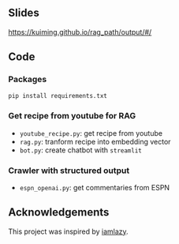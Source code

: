 ## Slides

https://kuiming.github.io/rag_path/output/#/

## Code

### Packages

```bash
pip install requirements.txt
```

### Get recipe from youtube for RAG

- `youtube_recipe.py`: get recipe from youtube
- `rag.py`: tranform recipe into embedding vector
- `bot.py`: create chatbot with `streamlit`

### Crawler with structured output
- `espn_openai.py`: get commentaries from ESPN

## Acknowledgements
This project was inspired by [iamlazy](https://github.com/narumiruna/iamlazy).
